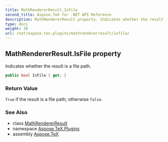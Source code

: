 ```yaml
---
title: MathRendererResult.IsFile
second_title: Aspose.TeX for .NET API Reference
description: MathRendererResult property. Indicates whether the result is a file path
type: docs
weight: 30
url: /net/aspose.tex.plugins/mathrendererresult/isfile/
---
```

## MathRendererResult.IsFile property

Indicates whether the result is a file path.

```csharp
public bool IsFile { get; }
```

### Return Value

`True` if the result is a file path; otherwise `false`.

### See Also

* class [MathRendererResult](../)
* namespace [Aspose.TeX.Plugins](../../mathrendererresult/)
* assembly [Aspose.TeX](../../../)


